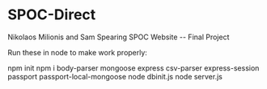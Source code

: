 # SPOC-Direct
Nikolaos Milionis and Sam Spearing
SPOC Website -- Final Project


Run these in node to make work properly:

npm init
npm i body-parser mongoose express csv-parser express-session passport passport-local-mongoose
node dbinit.js
node server.js
